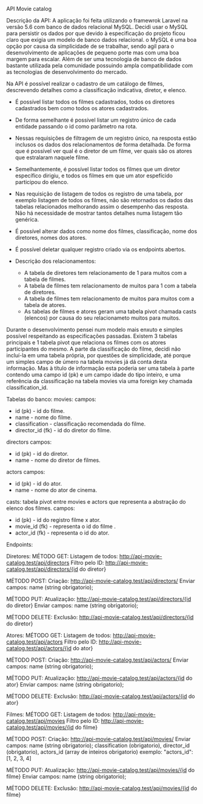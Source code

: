 API Movie catalog

Descrição da API:
A aplicação foi feita utilizando o framewrok Laravel na versão 5.6 com banco de dados relacional MySQL.
Decidi usar o MySQL para persistir os dados por que devido à especificação do projeto ficou claro que exigia um modelo de banco dados relacional.
o MySQL é uma boa opção por causa da simplicidade de se trabalhar, sendo agil para o desenvolvimento de aplicações de pequeno porte mas com uma boa margem para escalar.
Além de ser uma tecnologia de banco de dados bastante utilizada pela comunidade possuindo ampla compatibilidade com as tecnologias de desenvolvimento do mercado.

Na API é possível realizar o cadastro de um catálogo de filmes, descrevendo detalhes como a classificação indicativa, diretor, e elenco.
- É possível listar todos os filmes cadastrados, todos os diretores cadastrados bem como todos os atores cadastrados.
- De forma semelhante é possivel listar um registro único de cada entidade passando o id como parâmetro na rota.
- Nessas requisições de filtragem de um registro único, na resposta estão inclusos os dados dos relacionamentos de forma detalhada. De forma que é possível ver qual é o diretor de um filme, ver quais são os atores que estralaram naquele filme.
- Semelhantemente, é possível listar todos os filmes que um diretor específico dirigiu, e todos os filmes em que um ator espefícido participou do elenco.
- Nas requisição de listagem de todos os registro de uma tabela, por exemplo listagem de todos os filmes, não são retornados os dados das tabelas relacionados melhorando assim o desempenho das resposta. Não há necessidade de mostrar tantos detalhes numa listagem tão genérica. 
- É possível alterar dados como nome dos filmes, classificação, nome dos diretores, nomes dos atores.
- É possível deletar qualquer registro criado via os endpoints abertos.

- Descrição dos relacionamentos:
  - A tabela de diretores tem relacionamento de 1 para muitos com a tabela de filmes.
  - A tabela de filmes tem relacionamento de muitos para 1 com a tabela de diretores.
  - A tabela de filmes tem relacionamento de muitos para muitos com a tabela de atores.
  - As tabelas de filmes e atores geram uma tabela pivot chamada casts (elencos) por causa do seu relacionameto muitos para muitos.

Durante o desenvolvimento pensei num modelo mais enxuto e simples possível respeitando as especificações passadas.
Existem 3 tabelas principais e 1 tabela pivot que relaciona os filmes com os atores participantes do mesmo.
A parte da classificação do filme, decidi não incluí-la em uma tabela própria, por questões de simplicidade, até porque um simples campo de úmero na tabela movies já dá conta desta informação.
Mas à título de informação esta poderia ser uma tabela à parte contendo uma campo id (pk) e um campo idade do tipo inteiro, e uma referência da classificação na tabela movies via uma foreign key chamada classification_id.


Tabelas do banco:
movies:
  campos: 
  - id (pk) - id do filme.
  - name - nome do filme.
  - classification - classificação recomendada do filme.
  - director_id (fk) - id do diretor do filme.
  
directors
  campos:
  - id (pk) - id do diretor.
  - name - nome do diretor de filmes.

actors
  campos:
  - id (pk) - id do ator.
  - name - nome do ator de cinema.

casts: tabela pivot entre movies e actors que representa a abstração do elenco dos filmes.
  campos:
  - id (pk) - id do registro filme x ator.
  - movie_id (fk) - representa o id do filme . 
  - actor_id (fk) - representa o id do ator.

Endpoints:

Diretores: 
  MÉTODO GET:
  Listagem de todos: http://api-movie-catalog.test/api/directors
  Filtro pelo ID: http://api-movie-catalog.test/api/directors/{id do diretor}
  
  MÉTODO POST:
  Criação: http://api-movie-catalog.test/api/directors/
    Enviar campos: name (string obrigatorio);
  
  MÉTODO PUT:
  Atualização: http://api-movie-catalog.test/api/directors/{id do diretor}
    Enviar campos: name (string obrigatorio);

  MÉTODO DELETE:
  Exclusão: http://api-movie-catalog.test/api/directors/{id do diretor}

Atores: 
  MÉTODO GET:
  Listagem de todos: http://api-movie-catalog.test/api/actors
  Filtro pelo ID: http://api-movie-catalog.test/api/actors/{id do ator}
  
  MÉTODO POST:
  Criação: http://api-movie-catalog.test/api/actors/
    Enviar campos: name (string obrigatorio);
  
  MÉTODO PUT:
  Atualização: http://api-movie-catalog.test/api/actors/{id do ator}
    Enviar campos: name (string obrigatorio);

  MÉTODO DELETE:
  Exclusão: http://api-movie-catalog.test/api/actors/{id do ator}

Filmes: 
  MÉTODO GET:
  Listagem de todos: http://api-movie-catalog.test/api/movies
  Filtro pelo ID: http://api-movie-catalog.test/api/movies/{id do filme}
  
  MÉTODO POST:
  Criação: http://api-movie-catalog.test/api/movies/
    Enviar campos: name (string obrigatorio); classification (obrigatorio), director_id (obrigatorio), actors_id (array de inteiros obrigatorio) exemplo: "actors_id": [1, 2, 3, 4]
  
  MÉTODO PUT:
  Atualização: http://api-movie-catalog.test/api/movies/{id do filme}
    Enviar campos: name (string obrigatorio);

  MÉTODO DELETE:
  Exclusão: http://api-movie-catalog.test/api/movies/{id do filme}
